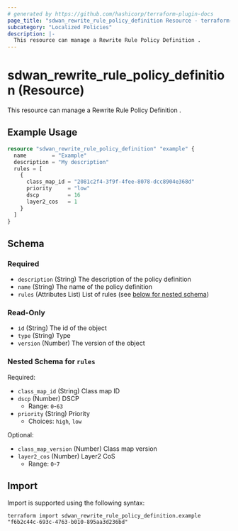 ```yaml
---
# generated by https://github.com/hashicorp/terraform-plugin-docs
page_title: "sdwan_rewrite_rule_policy_definition Resource - terraform-provider-sdwan"
subcategory: "Localized Policies"
description: |-
  This resource can manage a Rewrite Rule Policy Definition .
---
```


# sdwan_rewrite_rule_policy_definition (Resource)

This resource can manage a Rewrite Rule Policy Definition .

## Example Usage

```terraform
resource "sdwan_rewrite_rule_policy_definition" "example" {
  name        = "Example"
  description = "My description"
  rules = [
    {
      class_map_id = "2081c2f4-3f9f-4fee-8078-dcc8904e368d"
      priority     = "low"
      dscp         = 16
      layer2_cos   = 1
    }
  ]
}
```

<!-- schema generated by tfplugindocs -->
## Schema

### Required

- `description` (String) The description of the policy definition
- `name` (String) The name of the policy definition
- `rules` (Attributes List) List of rules (see [below for nested schema](#nestedatt--rules))

### Read-Only

- `id` (String) The id of the object
- `type` (String) Type
- `version` (Number) The version of the object

<a id="nestedatt--rules"></a>
### Nested Schema for `rules`

Required:

- `class_map_id` (String) Class map ID
- `dscp` (Number) DSCP
  - Range: `0`-`63`
- `priority` (String) Priority
  - Choices: `high`, `low`

Optional:

- `class_map_version` (Number) Class map version
- `layer2_cos` (Number) Layer2 CoS
  - Range: `0`-`7`

## Import

Import is supported using the following syntax:

```shell
terraform import sdwan_rewrite_rule_policy_definition.example "f6b2c44c-693c-4763-b010-895aa3d236bd"
```
